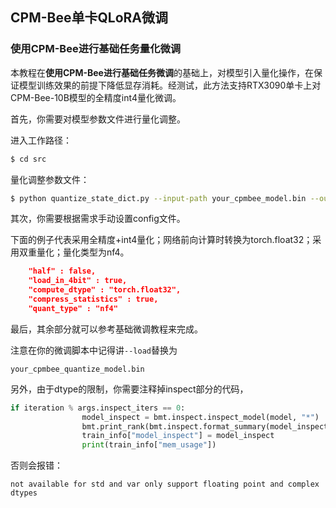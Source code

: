 ## CPM-Bee单卡QLoRA微调

### 使用CPM-Bee进行基础任务量化微调

本教程在**使用CPM-Bee进行基础任务微调**的基础上，对模型引入量化操作，在保证模型训练效果的前提下降低显存消耗。经测试，此方法支持RTX3090单卡上对CPM-Bee-10B模型的全精度int4量化微调。

首先，你需要对模型参数文件进行量化调整。

进入工作路径：

```bash
$ cd src
```

量化调整参数文件：

```bash
$ python quantize_state_dict.py --input-path your_cpmbee_model.bin --output-path your_cpmbee_quantize_model.bin
```

其次，你需要根据需求手动设置config文件。

下面的例子代表采用全精度+int4量化；网络前向计算时转换为torch.float32；采用双重量化；量化类型为nf4。

```json
    "half" : false, 
    "load_in_4bit" : true,
    "compute_dtype" : "torch.float32",
    "compress_statistics" : true,
    "quant_type" : "nf4"
```

最后，其余部分就可以参考基础微调教程来完成。

注意在你的微调脚本中记得讲`--load`替换为

`your_cpmbee_quantize_model.bin`

另外，由于dtype的限制，你需要注释掉inspect部分的代码，

```python
if iteration % args.inspect_iters == 0:
                model_inspect = bmt.inspect.inspect_model(model, "*")
                bmt.print_rank(bmt.inspect.format_summary(model_inspect))
                train_info["model_inspect"] = model_inspect
                print(train_info["mem_usage"])
```

否则会报错：

`not available for std and var only support floating point and complex dtypes`


